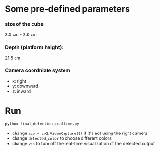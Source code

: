 # Some pre-defined parameters

### size of the cube
2.5 cm - 2.6 cm

### Depth (platform height):
21.5 cm


### Camera coordniate system
- x: right
- y: downward
- z: inward


# Run
```bash
python final_detection_realtime.py
```

- change `cap = cv2.VideoCapture(0)` if it's not using the right camera
- change `detected_color` to choose different colors
- change `vis` to turn off the real-time visualization of the detected output